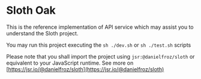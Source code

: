# Sloth Oak

This is the reference implementation of API service which may assist you to
understand the Sloth project.

You may run this project executing the `sh ./dev.sh` or `sh ./test.sh` scripts

Please note that you shall import the project using `jsr:@danielfroz/sloth` or
equivalent to your JavaScript runtime. See more on
[https://jsr.io/@danielfroz/sloth](https://jsr.io/@danielfroz/sloth)
